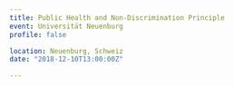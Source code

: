 ```yaml
---
title: Public Health and Non-Discrimination Principle
event: Universität Neuenburg
profile: false

location: Neuenburg, Schweiz
date: "2018-12-10T13:00:00Z"

---
```

